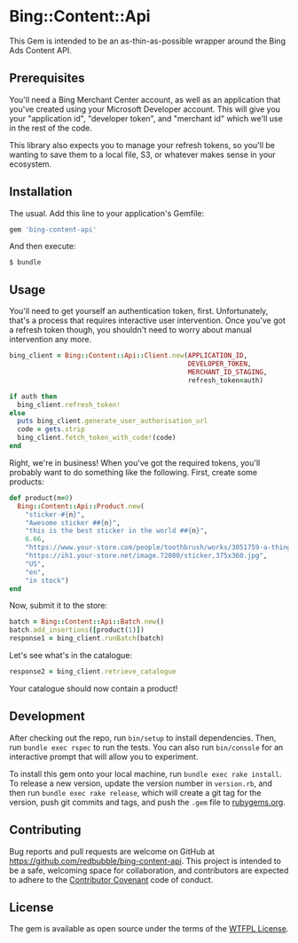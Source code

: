 # Bing::Content::Api

This Gem is intended to be an as-thin-as-possible wrapper around the
Bing Ads Content API.

## Prerequisites

You'll need a Bing Merchant Center account, as well as an application
that you've created using your Microsoft Developer account.  This will
give you your "application id", "developer token", and "merchant id"
which we'll use in the rest of the code.

This library also expects you to manage your refresh tokens, so you'll
be wanting to save them to a local file, S3, or whatever makes sense
in your ecosystem.

## Installation

The usual.  Add this line to your application's Gemfile:

```ruby
gem 'bing-content-api'
```

And then execute:

    $ bundle

## Usage

You'll need to get yourself an authentication token, first.
Unfortunately, that's a process that requires interactive user
intervention.  Once you've got a refresh token though, you shouldn't
need to worry about manual intervention any more.

```ruby
bing_client = Bing::Content::Api::Client.new(APPLICATION_ID,
                                             DEVELOPER_TOKEN,
                                             MERCHANT_ID_STAGING,
                                             refresh_token=auth)

if auth then
  bing_client.refresh_token!
else
  puts bing_client.generate_user_authorisation_url
  code = gets.strip
  bing_client.fetch_token_with_code!(code)
end
```

Right, we're in business!  When you've got the required tokens, you'll
probably want to do something like the following.  First, create some
products:

```ruby
def product(n=0)
  Bing::Content::Api::Product.new(
    "sticker-#{n}",
    "Awesome sticker ##{n}",
    "this is the best sticker in the world ##{n}",
    6.66,
    "https://www.your-store.com/people/toothbrush/works/3051759-a-thing?p=sticker&size=small",
    "https://ih1.your-store.net/image.72080/sticker,375x360.jpg",
    "US",
    "en",
    "in stock")
end
```

Now, submit it to the store:

```ruby
batch = Bing::Content::Api::Batch.new()
batch.add_insertions([product(1)])
response1 = bing_client.runBatch(batch)
```

Let's see what's in the catalogue:

```ruby
response2 = bing_client.retrieve_catalogue
```

Your catalogue should now contain a product!

## Development

After checking out the repo, run `bin/setup` to install
dependencies. Then, run `bundle exec rspec` to run the tests. You can
also run `bin/console` for an interactive prompt that will allow you
to experiment.

To install this gem onto your local machine, run `bundle exec rake
install`. To release a new version, update the version number in
`version.rb`, and then run `bundle exec rake release`, which will
create a git tag for the version, push git commits and tags, and push
the `.gem` file to [rubygems.org](https://rubygems.org).

## Contributing

Bug reports and pull requests are welcome on GitHub at
https://github.com/redbubble/bing-content-api. This project is
intended to be a safe, welcoming space for collaboration, and
contributors are expected to adhere to
the [Contributor Covenant](http://contributor-covenant.org) code of
conduct.


## License

The gem is available as open source under the terms of
the [WTFPL License](http://www.wtfpl.net/).

